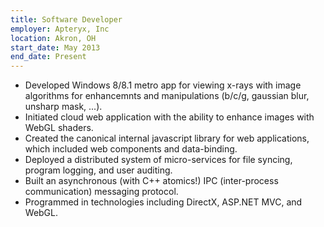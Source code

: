 ```yaml
---
title: Software Developer
employer: Apteryx, Inc
location: Akron, OH
start_date: May 2013
end_date: Present
---
```


* Developed Windows 8/8.1 metro app for viewing x-rays with image algorithms for enhancemnts and manipulations (b/c/g, gaussian blur, unsharp mask, ...).
* Initiated cloud web application with the ability to enhance images with WebGL shaders.
* Created the canonical internal javascript library for web applications, which included web components and data-binding.
* Deployed a distributed system of micro-services for file syncing, program logging, and user auditing.
* Built an asynchronous (with C++ atomics!) IPC (inter-process communication) messaging protocol.
* Programmed in technologies including DirectX, ASP.NET MVC, and WebGL.